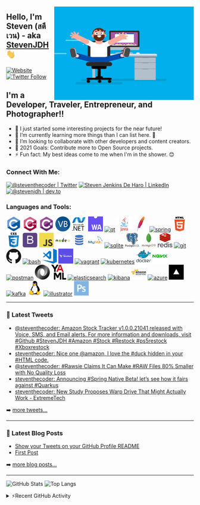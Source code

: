 [<img alt="logo" align="right" height="250" width="375" src="assets/coder.gif" />](# "Logo")

## Hello, I'm Steven (สตีเวน) - aka [StevenJDH][website] <img alt="waving hand" src="assets/Hi.gif" width="25px">

[![Website](https://img.shields.io/website?down_color=green&down_message=water&label=🍺Buy%20me%20a&style=for-the-badge&up_color=yellow&up_message=beer&url=https%3A%2F%2Fwww.paypal.me%2Fstevenjdh%2F5)](https://www.paypal.me/stevenjdh/5 "Buy me a beer with PayPal")
[![Twitter Follow](https://img.shields.io/twitter/follow/steventhecoder?color=1DA1F2&logo=twitter&label=Twitter%20%7C%20Follow%20Me&style=for-the-badge)](https://twitter.com/intent/follow?original_referer=https%3A%2F%2Fgithub.com%2FStevenJDH&screen_name=steventhecoder "Follow me on Twitter")


## I'm a Developer, Traveler, Entrepreneur, and Photographer!!

- 🔭 I just started some interesting projects for the near future!
- 🌱 I’m currently learning more things than I can list here. 🤣
- 👯 I’m looking to collaborate with other developers and content creators.
- 🥅 2021 Goals: Contribute more to Open Source projects.
- ⚡ Fun fact: My best ideas come to me when I'm in the shower. 😊

### Connect With Me:

[<img alt="@steventhecoder | Twitter" width="22px" src="https://cdn.jsdelivr.net/npm/simple-icons@v3/icons/twitter.svg" />][twitter]
[<img alt="Steven Jenkins De Haro | LinkedIn" width="22px" src="https://cdn.jsdelivr.net/npm/simple-icons@v3/icons/linkedin.svg" />][linkedin]
[<img alt="@stevenjdh | dev.to" width="22px" src="https://cdn.jsdelivr.net/npm/simple-icons@v3/icons/dev-dot-to.svg" />][devto]

### Languages and Tools:

[<img alt="c" width="40px" src="https://raw.githubusercontent.com/devicons/devicon/master/icons/c/c-original.svg" />](https://www.cprogramming.com/ "C")
[<img alt="cplusplus" width="40px" src="https://raw.githubusercontent.com/devicons/devicon/master/icons/cplusplus/cplusplus-original.svg" />](https://www.w3schools.com/cpp/ "C++")
[<img alt="csharp" width="40px" src="https://raw.githubusercontent.com/devicons/devicon/master/icons/csharp/csharp-original.svg" />](https://www.w3schools.com/cs/ "C#")
[<img alt="visual basic .net" width="40px" src="https://raw.githubusercontent.com/github/explore/80688e429a7d4ef2fca1e82350fe8e3517d3494d/topics/visual-basic/visual-basic.png" />](https://www.tutorialspoint.com/vb.net/index.htm "Visual Basic .NET")
[<img alt="dotnet" width="40px" src="https://raw.githubusercontent.com/devicons/devicon/master/icons/dot-net/dot-net-original-wordmark.svg" />](https://dotnet.microsoft.com/ ".NET Framework")
[<img alt="webassembly" width="40px" src="https://raw.githubusercontent.com/github/explore/80688e429a7d4ef2fca1e82350fe8e3517d3494d/topics/web-assembly/web-assembly.png" />](https://webassembly.org/ "WebAssembly")
[<img alt="qt" width="40px" src="https://upload.wikimedia.org/wikipedia/commons/0/0b/Qt_logo_2016.svg" />](https://www.qt.io/ "Qt")
[<img alt="java" width="40px" src="https://raw.githubusercontent.com/devicons/devicon/master/icons/java/java-original-wordmark.svg" />](https://www.java.com "Java")
[<img alt="maven" width="40px" src="https://raw.githubusercontent.com/github/explore/80688e429a7d4ef2fca1e82350fe8e3517d3494d/topics/maven/maven.png" />](https://maven.apache.org/ "Maven")
[<img alt="spring" width="40px" src="https://www.vectorlogo.zone/logos/springio/springio-icon.svg" />](https://spring.io/ "Spring")
[<img alt="html5" width="40px" src="https://raw.githubusercontent.com/devicons/devicon/master/icons/html5/html5-original-wordmark.svg" />](https://www.w3.org/html/ "HTML5")
[<img alt="css3" width="40px" src="https://raw.githubusercontent.com/devicons/devicon/master/icons/css3/css3-original-wordmark.svg" />](https://www.w3schools.com/css/ "CSS3")
[<img alt="bootstrap" width="40px" src="https://raw.githubusercontent.com/devicons/devicon/master/icons/bootstrap/bootstrap-plain.svg" />](https://getbootstrap.com "Bootstrap")
[<img alt="javascript" width="40px" src="https://raw.githubusercontent.com/devicons/devicon/master/icons/javascript/javascript-original.svg" />](https://developer.mozilla.org/en-US/docs/Web/JavaScript "JavaScript")
[<img alt="nodejs" width="40px" src="https://raw.githubusercontent.com/devicons/devicon/master/icons/nodejs/nodejs-original-wordmark.svg" />](https://nodejs.org "Node.js")
[<img alt="sql" width="40px" src="https://raw.githubusercontent.com/github/explore/80688e429a7d4ef2fca1e82350fe8e3517d3494d/topics/sql/sql.png" />](https://www.w3schools.com/sql/ "SQL")
[<img alt="mysql" width="40px" src="https://raw.githubusercontent.com/devicons/devicon/master/icons/mysql/mysql-original-wordmark.svg" />](https://www.mysql.com/ "MySQL")
[<img alt="sqlite" width="40px" src="https://www.vectorlogo.zone/logos/sqlite/sqlite-icon.svg" />](https://www.sqlite.org/ "SQLite")
[<img alt="postgresql" width="40px" src="https://raw.githubusercontent.com/devicons/devicon/master/icons/postgresql/postgresql-original-wordmark.svg" />](https://www.postgresql.org "PostgreSQL")
[<img alt="mongodb" width="40px" src="https://raw.githubusercontent.com/devicons/devicon/master/icons/mongodb/mongodb-original-wordmark.svg" />](https://www.mongodb.com/ "MongoDB")
[<img alt="redis" width="40px" src="https://raw.githubusercontent.com/devicons/devicon/master/icons/redis/redis-original-wordmark.svg" />](https://redis.io "Redis")
[<img alt="git" width="40px" src="https://www.vectorlogo.zone/logos/git-scm/git-scm-icon.svg" />](https://git-scm.com/ "Git")
[<img alt="github" width="40px" src="https://raw.githubusercontent.com/github/explore/78df643247d429f6cc873026c0622819ad797942/topics/github/github.png" />](https://github.com "GitHub")
[<img alt="bash" width="40px" src="https://www.vectorlogo.zone/logos/gnu_bash/gnu_bash-icon.svg" />](https://www.gnu.org/software/bash/ "Bash")
[<img alt="visual studio code" width="40px" src="https://raw.githubusercontent.com/github/explore/80688e429a7d4ef2fca1e82350fe8e3517d3494d/topics/visual-studio-code/visual-studio-code.png" />](https://code.visualstudio.com "Visual Studio Code")
[<img alt="terraform" width="40px" src="https://raw.githubusercontent.com/github/explore/80688e429a7d4ef2fca1e82350fe8e3517d3494d/topics/terraform/terraform.png" />](https://www.terraform.io/ "Terraform")
[<img alt="vagrant" width="40px" src="https://www.vectorlogo.zone/logos/vagrantup/vagrantup-icon.svg" />](https://www.vagrantup.com/ "Vagrant")
[<img alt="kubernetes" width="40px" src="https://www.vectorlogo.zone/logos/kubernetes/kubernetes-icon.svg" />](https://kubernetes.io "Kubernetes")
[<img alt="docker" width="40px" src="https://raw.githubusercontent.com/devicons/devicon/master/icons/docker/docker-original-wordmark.svg" />](https://www.docker.com/ "Docker")
[<img alt="nginx" width="40px" src="https://raw.githubusercontent.com/devicons/devicon/master/icons/nginx/nginx-original.svg" />](https://www.nginx.com "Nginx")
[<img alt="postman" width="40px" src="https://www.vectorlogo.zone/logos/getpostman/getpostman-icon.svg" />](https://postman.com "Postman")
[<img alt="json" width="40px" src="https://raw.githubusercontent.com/github/explore/80688e429a7d4ef2fca1e82350fe8e3517d3494d/topics/json/json.png" />](https://www.w3schools.com/js/js_json_intro.asp "JSON")
[<img alt="yaml" width="40px" src="https://raw.githubusercontent.com/github/explore/80688e429a7d4ef2fca1e82350fe8e3517d3494d/topics/yaml/yaml.png" />](https://www.tutorialspoint.com/yaml/index.htm "YAML")
[<img alt="elasticsearch" width="40px" src="https://www.vectorlogo.zone/logos/elastic/elastic-icon.svg" />](https://www.elastic.co "Elasticsearch")
[<img alt="kibana" width="40px" src="https://www.vectorlogo.zone/logos/elasticco_kibana/elasticco_kibana-icon.svg" />](https://www.elastic.co/kibana "Kibana")
[<img alt="aws" width="40px" src="https://raw.githubusercontent.com/devicons/devicon/master/icons/amazonwebservices/amazonwebservices-original-wordmark.svg" />](https://aws.amazon.com "AWS")
[<img alt="azure" width="40px" src="https://www.vectorlogo.zone/logos/microsoft_azure/microsoft_azure-icon.svg" />](https://azure.microsoft.com "Azure")
[<img alt="vercel" width="40px" src="https://raw.githubusercontent.com/github/explore/3c66f1237835e0b877190fbea528d0ebece7bccf/topics/vercel/vercel.png" />](https://vercel.com "Vercel")
[<img alt="kafka" width="40px" src="https://www.vectorlogo.zone/logos/apache_kafka/apache_kafka-icon.svg" />](https://kafka.apache.org/ "Kafka")
[<img alt="linux" width="40px" src="https://raw.githubusercontent.com/devicons/devicon/master/icons/linux/linux-original.svg" />](https://www.linux.org/ "Linux")
[<img alt="illustrator" width="40px" src="https://www.vectorlogo.zone/logos/adobe_illustrator/adobe_illustrator-icon.svg" />](https://www.adobe.com/products/illustrator.html "Illustrator")
[<img alt="photoshop" width="40px" src="https://raw.githubusercontent.com/devicons/devicon/master/icons/photoshop/photoshop-plain.svg" />](https://www.adobe.com/products/photoshop.html "Photoshop")

---

### 📱 Latest Tweets

<!-- TWITTER:START -->
- [@steventhecoder: Amazon Stock Tracker v1.0.0.21041 released with Voice, SMS, and Email alerts. For more information and downloads, visit  #Github #StevenJDH #Amazon #Stock #Restock #ps5restock #Xboxrestock](https://rss.app/articles/cb4e791f6f6d729c074351566bd3a7c508111d6e0c2bb7f7c7ec9312808568c3e70dea4f2d899a2db0bd6b7ed717089661d26be6c31b7f1d8a38c26a87)
- [steventhecoder: Nice one @amazon, I love the #duck hidden in your #HTML code.](https://rss.app/articles/cb4e791f6f6d729c074351566bd3a7c508111d6e0c2bb7f7c7ec9312808568c3e70dea4f2d899a2db0bd6b7ed812099666d46fe5c61078158e33c26b84)
- [@steventhecoder: #Rawsie Claims It Can Make #RAW Files 80% Smaller with No Quality Loss](https://rss.app/articles/cb4e791f6f6d729c074351566bd3a7c508111d6e0c2bb7f7c7ec9312808568c3e70dea4f2d899a2db0bd6b7ed8170f9766d66de5ca167c128a3cc56083)
- [steventhecoder: Announcing #Spring Native Beta!  let’s see how it fairs against #Quarkus](https://rss.app/articles/cb4e791f6f6d729c074351566bd3a7c508111d6e0c2bb7f7c7ec9312808568c3e70dea4f2d899a2db0bd6b7ed8140b9668d36ee1cb1a7f118a3dc36388)
- [steventhecoder: New Study Proposes Warp Drive That Might Actually Work - ExtremeTech](https://rss.app/articles/cb4e791f6f6d729c074351566bd3a7c508111d6e0c2bb7f7c7ec9312808568c3e70dea4f2d899a2db0bd6b7ed91d0c9768d360e8c01b72108e3acc6384)
<!-- TWITTER:END -->

➡️ [more tweets...](https://twitter.com/steventhecoder)

---

### 📕 Latest Blog Posts

<!-- BLOG-POST-LIST:START -->
- [Show your Tweets on your GitHub Profile README](https://dev.to/stevenjdh/show-your-tweets-on-your-github-profile-readme-141i)
- [First Post](https://dev.to/stevenjdh/first-post-5c0e)
<!-- BLOG-POST-LIST:END -->

➡️ [more blog posts...](https://dev.to/stevenjdh)

---

![GitHub Stats](https://github-readme-stats.stevenjdh.vercel.app/api?username=stevenjdh&show_icons=true&hide_border=true)
![Top Langs](https://github-readme-stats.stevenjdh.vercel.app/api/top-langs/?username=stevenjdh&layout=compact&hide_border=true&langs_count=8)

<details>
  <summary>⚡Recent GitHub Activity</summary>

<!--RECENT_ACTIVITY:last_update-->
<!--RECENT_ACTIVITY:start-->
1. 💪 Opened PR [#24221](https://github.com/dotnet/docs/pull/24221) in [dotnet/docs](https://github.com/dotnet/docs)
2. 🗣 Commented on [#4395](https://github.com/terraform-providers/terraform-provider-azurerm/issues/4395) in [terraform-providers/terraform-provider-azurerm](https://github.com/terraform-providers/terraform-provider-azurerm)
3. 🗣 Commented on [#4](https://github.com/StevenJDH/Amazon-Stock-Tracker/issues/4) in [StevenJDH/Amazon-Stock-Tracker](https://github.com/StevenJDH/Amazon-Stock-Tracker)
4. 🗣 Commented on [#4](https://github.com/StevenJDH/Amazon-Stock-Tracker/issues/4) in [StevenJDH/Amazon-Stock-Tracker](https://github.com/StevenJDH/Amazon-Stock-Tracker)
5. 🗣 Commented on [#76](https://github.com/dgkanatsios/CKAD-exercises/issues/76) in [dgkanatsios/CKAD-exercises](https://github.com/dgkanatsios/CKAD-exercises)
<!--RECENT_ACTIVITY:end-->

</details>

[website]: https://github.com/StevenJDH "GitHub"
[twitter]: https://twitter.com/steventhecoder "Twitter"
[linkedin]: https://www.linkedin.com/in/stevendeharo "LinkedIn"
[devto]: https://dev.to/stevenjdh "dev.to"
